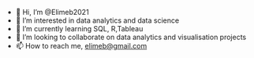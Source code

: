 - 👋 Hi, I’m @Elimeb2021
- 👀 I’m interested in data analytics and data science
- 🌱 I’m currently learning SQL, R,Tableau 
- 💞️ I’m looking to collaborate on data analytics and visualisation projects
- 📫 How to reach me, elimeb@gmail.com

<!---
Elimeb2021/Elimeb2021 is a ✨ special ✨ repository because its `README.md` (this file) appears on your GitHub profile.
You can click the Preview link to take a look at your changes.
--->
